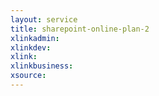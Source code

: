 ```yaml
---
layout: service
title: sharepoint-online-plan-2
xlinkadmin: 
xlinkdev: 
xlink: 
xlinkbusiness: 
xsource: 
---
```

